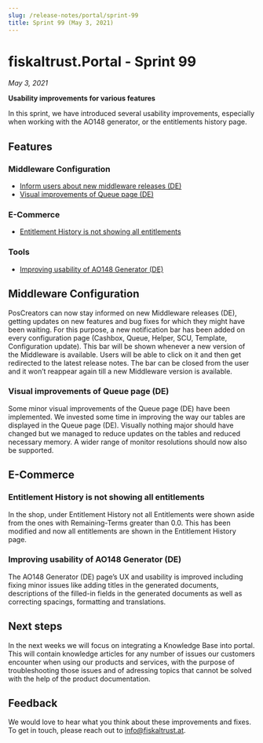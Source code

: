 ```yaml
---
slug: /release-notes/portal/sprint-99
title: Sprint 99 (May 3, 2021)
---
```


# fiskaltrust.Portal - Sprint 99
_May 3, 2021_

**Usability improvements for various features**

In this sprint, we have introduced several usability improvements, especially when working with the AO148 generator, or the entitlements history page.

## Features

### Middleware Configuration
- [Inform users about new middleware releases (DE)](#inform-users-about-new-middleware-releases-de)
- [Visual improvements of Queue page (DE)](#visual-improvements-of-queue-page-de)

### E-Commerce 
- [Entitlement History is not showing all entitlements](#entitlement-history-is-not-showing-all-entitlements)

### Tools
- [Improving usability of AO148 Generator (DE)](#improving-usability-of-ao148-generator-de)

## Middleware Configuration

PosCreators can now stay informed on new Middleware releases (DE), getting updates on new features and bug fixes for which they might have been waiting. For this purpose, a new notification bar has been added on every configuration page (Cashbox, Queue, Helper, SCU, Template, Configuration update). This bar will be shown whenever a new version of the Middleware is available. Users will be able to click on it and then get redirected to the latest release notes. The bar can be closed from the user and it won’t reappear again till a new Middleware version is available.

### Visual improvements of Queue page (DE)
 
Some minor visual improvements of the Queue page (DE) have been implemented. We invested some time in improving the way our tables are displayed in the Queue page (DE). Visually nothing major should have changed but we managed to reduce updates on the tables and reduced necessary memory. A wider range of monitor resolutions should now also be supported. 


## E-Commerce

### Entitlement History is not showing all entitlements

In the shop, under Entitlement History not all Entitlements were shown aside from the ones with Remaining-Terms greater than 0.0. This has been modified and now all entitlements are shown in the Entitlement History page.

### Improving usability of AO148 Generator (DE)
 
The AO148 Generator (DE) page’s UX and usability is improved including fixing minor issues like adding titles in the generated documents, descriptions of the filled-in fields in the generated documents as well as correcting spacings, formatting and translations.


## Next steps
In the next weeks we will focus on integrating a Knowledge Base into portal. This will contain knowledge articles for any number of issues our customers encounter when using our products and services, with the purpose of troubleshooting those issues and of adressing topics that cannot be solved with the help of the product documentation.

## Feedback
We would love to hear what you think about these improvements and fixes. To get in touch, please reach out to [info@fiskaltrust.at](mailto:info@fiskaltrust.at).
